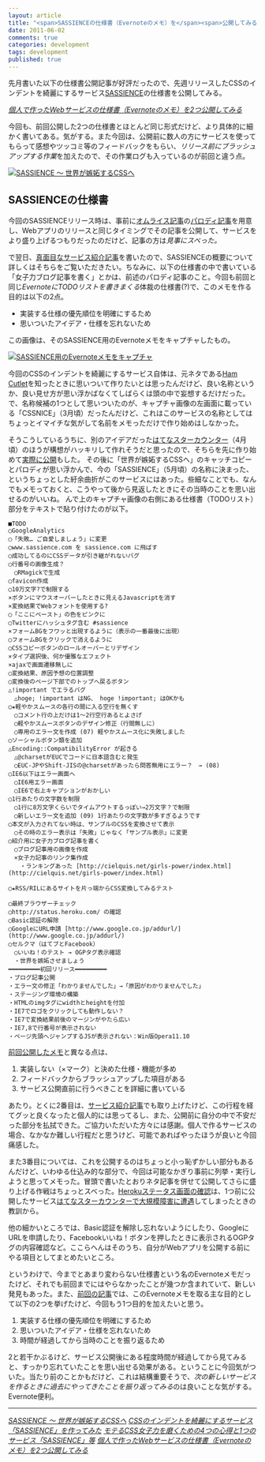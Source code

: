 ```yaml
---
layout: article
title: "<span>SASSIENCEの仕様書（Evernoteのメモ）を</span><span>公開してみる</span>"
date: 2011-06-02
comments: true
categories: development
tags: development
published: true
---
```


先月書いた以下の仕様書公開記事が好評だったので、先週リリースしたCSSのインデントを綺麗にするサービス[SASSIENCE](http://sassience.com/)の仕様書を公開してみる。

<cite>[個人で作ったWebサービスの仕様書（Evernoteのメモ）を2つ公開してみる](/2011/05/19/webservice-specification-sheet-evernote-memo)</cite>

今回も、前回公開した2つの仕様書とほとんど同じ形式だけど、より具体的に細かく書いてある。気がする。また今回は、公開前に数人の方にサービスを使ってもらって感想やツッコミ等のフィードバックをもらい、*リリース前にブラッシュアップする作業*を加えたので、その作業ログも入っているのが前回と違う点。

[![SASSIENCE ～ 世界が嫉妬するCSSへ](/assets/common/logo-sassience.gif)](http://sassience.com/)

<!-- READMORE -->


## SASSIENCEの仕様書

今回のSASSIENCEリリース時は、事前に[オムライス記事](http://youpouch.com/2011/04/26/162331/)の[パロディ記事](/2011/05/25/css-joshiryoku-web-service-sassience)を用意し、Webアプリのリリースと同じタイミングでその記事を公開して、サービスをより盛り上げるつもりだったのだけど、記事の方は*見事にスベった。*

で翌日、[真面目なサービス紹介記事](/2011/05/26/css-indent-nest-beauty-service-sassience)を書いたので、SASSIENCEの概要について詳しくはそちらをご覧いただきたい。ちなみに、以下の仕様書の中で書いている「女子力ブログ記事を書く」とかは、前述のパロディ記事のこと。今回も前回と同じ*EvernoteにTODOリストを書きまくる*体裁の仕様書(?)で、このメモを作る目的は以下の2点。

- 実装する仕様の優先順位を明確にするため
- 思いついたアイデア・仕様を忘れないため

この画像は、そのSASSIENCE用のEvernoteメモをキャプチャしたもの。

[![SASSIENCE用のEvernoteメモをキャプチャ](/assets/2011/06/02/sassience-specification-sheet-evernote-memo-01.png)](/assets/2011/06/02/sassience-specification-sheet-evernote-memo-01.png)


今回のCSSのインデントを綺麗にするサービス自体は、元ネタである[Ham Cutlet](http://hamcutlet.fjord.jp/)を知ったときに思いついて作りたいとは思ったんだけど、良い名称というか、良い見せ方が思い浮かばなくてしばらくは頭の中で妄想するだけだった。で、名称候補の1つとして思いついたのが、キャプチャ画像の左画面に載っている「CSSNICE」（3月頃）だったんだけど、これはこのサービスの名称としてはちょっとイマイチな気がして名前をメモっただけで作り始めはしなかった。

そうこうしているうちに、別のアイデアだった[はてなスターカウンター](http://hatenastar.heroku.com/)（4月頃）のほうが構想がハッキリして作れそうだと思ったので、そちらを先に作り始めて[実際に公開](/2011/04/21/hatenastar-counter)もした。
その後に「世界が嫉妬するCSSへ」のキャッチコピーとパロディが思い浮かんで、今の「SASSIENCE」（5月頃）の名称に決まった、というちょっとした紆余曲折がこのサービスにはあった。些細なことでも、なんでもメモっておくと、こうやって後から見返したときにその当時のことを思い出せるのがいいね。
んで上のキャプチャ画像の右側にある仕様書（TODOリスト）部分をテキストで貼り付けたのが以下。

~~~ text
■TODO
◯GoogleAnalytics
◯「失敗… ご自愛しましょう」に変更
◯www.sassience.com を sassience.com に飛ばす
◯成功してるのにCSSデータが引き継がれないバグ
◯行番号の画像生成？
　◯RMagickで生成
◯favicon作成
◯10万文字?で制限する
×ボタンにマウスオーバーしたときに見えるJavascriptを消す
×変換結果でWebフォントを使用する?
◯「ここにペースト」の色をピンクに
◯Twitterにハッシュタグ含む #sassience
×フォームBGをフワッと出現するように（表示の一番最後に出現）
◯フォームBGをクリックで消えるように
◯CSSコピーボタンのロールオーバーとリデザイン
×タイプ選択後、何か優雅なエフェクト
×ajaxで画面遷移無しに
◯変換結果、原因予想の位置調整
◯変換後のページ下部でのトップへ戻るボタン
△!important でエラるバグ
　△hoge; !important はNG、 hoge !important; はOKかも
◯★軽やかスムースの各行の間に入る空行を無くす
　◯コメント行の上だけは1～2行空行あるとよさげ
　◯軽やかスムースボタンのデザイン修正（行間無しに）　
　◯専用のエラー文を作成 (07) 軽やかスムース化に失敗しました
◯ソーシャルボタン類を追加
△Encoding::CompatibilityError が起きる
　△@charsetがEUCでコードに日本語含むと発生
　◯EUC-JPやShift-JISの@charsetがあったら問答無用にエラー？　→ (08)
◯IE6以下はエラー画面へ
　◯IE6用エラー画面
　◯IE6で右上キャプションがおかしい
◯1行あたりの文字数を制限
　◯1行に8万文字くらいでタイムアウトするっぽい→2万文字？で制限
　◯新しいエラー文を追加 (09) 1行あたりの文字数が多すぎるようです
◯本文が入力されてない時は、サンプルのCSSを変換させて表示
　◯その時のエラー表示は「失敗」じゃなく「サンプル表示」に変更
◯紹介用に女子力ブログ記事を書く
　◯ブログ記事用の画像を作成
　×女子力記事のリンク集作成
　　・ランキングあった [http://cielquis.net/girls-power/index.html](http://cielquis.net/girls-power/index.html)

◯★RSS/RILにあるサイトを片っ端からCSS変換してみるテスト

◯最終ブラウザーチェック
◯http://status.heroku.com/ の確認
◯Basic認証の解除
◯GoogleにURL申請 [http://www.google.co.jp/addurl/](http://www.google.co.jp/addurl/)
◯セルクマ（はてブとFacebook）
　◯いいね！のテスト → OGPタグ表示確認
　・世界を嫉妬させましょう
━━━━━━━━━初回リリース━━━━━━━━━
・ブログ記事公開
・エラー文の修正「わかりませんでした」→「原因がわかりませんでした」
・ステージング環境の構築
・HTMLのimgタグにwidthとheightを付加
・IE7でロゴをクリックしても動作しない？
・IE7で変換結果前後のマージンがやたら広い
・IE7,8で行番号が表示されない
・ページ先頭へジャンプするJSが表示されない：Win版Opera11.10
~~~

[前回公開したメモ](/2011/05/19/webservice-specification-sheet-evernote-memo)と異なる点は、

1. 実装しない（×マーク）と決めた仕様・機能が多め
2. フィードバックからブラッシュアップした項目がある
3. サービス公開直前に行うべきことを詳細に書いている

あたり。とくに2番目は、[サービス紹介記事](/2011/05/26/css-indent-nest-beauty-service-sassience)でも取り上げたけど、この行程を経てグッと良くなったと個人的には思ってるし、また、公開前に自分の中で不安だった部分を払拭できた。ご協力いただいた方々には感謝。個人で作るサービスの場合、なかなか難しい行程だと思うけど、可能であればやったほうが良いと今回痛感した。

また3番目については、これを公開するのはちょっと小っ恥ずかしい部分もあるんだけど、いわゆる仕込み的な部分で、今回は可能なかぎり事前に列挙・実行しようと思ってメモった。冒頭で書いたとおりネタ記事を併せて公開してさらに盛り上げる作戦はちょっとスベった。[Herokuステータス画面の確認](http://status.heroku.com/)は、1つ前に公開したサービス[はてなスターカウンターで大規模障害に遭遇](/2011/05/07/ruby-heroku-web-app-development-tips-9)してしまったときの教訓から。

他の細かいところでは、Basic認証を解除し忘れないようにしたり、GoogleにURLを申請したり、Facebookいいね！ボタンを押したときに表示されるOGPタグの内容確認など。ここらへんはそのうち、自分がWebアプリを公開する前にやる項目としてまとめたいところ。

というわけで、今までとあまり変わらない仕様書という名のEvernoteメモだったけど、それでも前回までにはやらなかったことが幾つか含まれていて、新しい発見もあった。また、[前回の記事](/2011/05/19/webservice-specification-sheet-evernote-memo)では、このEvernoteメモを取る主な目的として以下の2つを挙げたけど、今回もう1つ目的を加えたいと思う。

1. 実装する仕様の優先順位を明確にするため
2. 思いついたアイデア・仕様を忘れないため
3. 時間が経過してから当時のことを振り返るため

2と若干かぶるけど、サービス公開後にある程度時間が経過してから見てみると、すっかり忘れていたことを思い出せる効果がある。ということに今回気がついた。当たり前のことかもだけど、これは結構重要そうで、*次の新しいサービスを作るときに過去にやってきたことを振り返ってみる*のは良いことな気がする。Evernote便利。

* * *

<cite>[SASSIENCE ～ 世界が嫉妬するCSSへ](http://sassience.com/)</cite>
<cite>[CSSのインデントを綺麗にするサービス「SASSIENCE」を作ってみた](/2011/05/26/css-indent-nest-beauty-service-sassience)</cite>
<cite>[モテるCSS女子力を磨くための4つの心得と1つのサービス「SASSIENCE」等](/2011/05/25/css-joshiryoku-web-service-sassience)</cite>
<cite>[個人で作ったWebサービスの仕様書（Evernoteのメモ）を2つ公開してみる](/2011/05/19/webservice-specification-sheet-evernote-memo)</cite>
